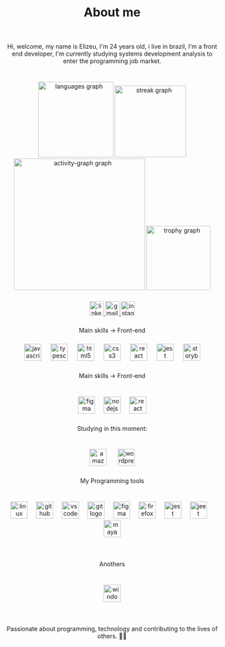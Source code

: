 <br clear="both">

<h1 align="center">About me</h1>

###

<br clear="both">

<p align="center">Hi, welcome, my name is Elizeu, I'm 24 years old, i live in brazil, I'm a front end developer, I'm currently studying systems development analysis to enter the programming job market.</p>

###

<br clear="both">

<div align="center">
  <img src="https://github-readme-stats.vercel.app/api/top-langs?username=elizeu2614&locale=en&hide_title=false&layout=compact&card_width=320&langs_count=4&theme=gruvbox_light&hide_border=false&order=2" height="176" alt="languages graph"  />
  <img src="https://streak-stats.demolab.com?user=elizeu2614&locale=en&mode=daily&theme=gruvbox_light&hide_border=false&border_radius=13&date_format=j%20M%5B%20Y%5D&order=3" height="167" alt="streak graph"  />
  <img src="https://github-readme-activity-graph.vercel.app/graph?username=elizeu2614&radius=16&theme=gruvbox&area=true&order=5" height="307" alt="activity-graph graph"  />
  <img src="https://github-profile-trophy.vercel.app?username=elizeu2614&theme=gruvbox&column=4&row=1&margin-w=1&margin-h=1&no-bg=false&no-frame=false&order=4" height="150" alt="trophy graph"  />
</div>

###

<div align="center">
  <a href="www.linkedin.com/in/elizeu-moreira-19032b324" target="_blank">
    <img src="https://img.shields.io/static/v1?message=LinkedIn&logo=linkedin&label=&color=0077B5&logoColor=white&labelColor=&style=for-the-badge" height="33" alt="linkedin logo"  />
  </a>
  <a href="xelizeux999@gmail.com" target="_blank">
    <img src="https://img.shields.io/static/v1?message=Gmail&logo=gmail&label=&color=D14836&logoColor=white&labelColor=&style=for-the-badge" height="33" alt="gmail logo"  />
  </a>
  <a href="https://www.instagram.com/elizeumoreira9/profilecard/?igsh=c2RndHY4ZmdkcDZ0" target="_blank">
    <img src="https://img.shields.io/static/v1?message=Instagram&logo=instagram&label=&color=E4405F&logoColor=white&labelColor=&style=for-the-badge" height="33" alt="instagram logo"  />
  </a>
</div>

###

<p align="center">Main skills → Front-end</p>

###

<div align="center">
  <img src="https://cdn.jsdelivr.net/gh/devicons/devicon/icons/javascript/javascript-plain.svg" height="40" alt="javascript logo"  />
  <img width="14" />
  <img src="https://cdn.jsdelivr.net/gh/devicons/devicon/icons/typescript/typescript-original.svg" height="40" alt="typescript logo"  />
  <img width="14" />
  <img src="https://cdn.jsdelivr.net/gh/devicons/devicon/icons/html5/html5-original.svg" height="40" alt="html5 logo"  />
  <img width="14" />
  <img src="https://cdn.jsdelivr.net/gh/devicons/devicon/icons/css3/css3-original.svg" height="40" alt="css3 logo"  />
  <img width="14" />
  <img src="https://cdn.jsdelivr.net/gh/devicons/devicon/icons/react/react-original.svg" height="40" alt="react logo"  />
  <img width="14" />
  <img src="https://cdn.jsdelivr.net/gh/devicons/devicon/icons/jest/jest-plain.svg" height="40" alt="jest logo"  />
  <img width="14" />
  <img src="https://cdn.jsdelivr.net/gh/devicons/devicon/icons/storybook/storybook-original.svg" height="40" alt="storybook logo"  />
</div>

###

<p align="center">Main skills → Front-end</p>

###

<div align="left">
</div>

###

<br clear="both">

<div align="center">
  <img src="https://cdn.jsdelivr.net/gh/devicons/devicon/icons/figma/figma-original.svg" height="40" alt="figma logo"  />
  <img width="12" />
  <img src="https://cdn.jsdelivr.net/gh/devicons/devicon/icons/nodejs/nodejs-original.svg" height="40" alt="nodejs logo"  />
  <img width="12" />
  <img src="https://cdn.jsdelivr.net/gh/devicons/devicon/icons/react/react-original.svg" height="40" alt="react logo"  />
</div>

###

<p align="center">Studying in this moment:</p>

###

<br clear="both">

<div align="center">
  <img src="https://cdn.jsdelivr.net/gh/devicons/devicon/icons/amazonwebservices/amazonwebservices-line-wordmark.svg" height="40" alt="amazonwebservices logo"  />
  <img width="18" />
  <img src="https://skillicons.dev/icons?i=wordpress" height="40" alt="wordpress logo"  />
</div>

###

<p align="center">My Programming tools</p>

###

<br clear="both">

<div align="center">
  <img src="https://cdn.jsdelivr.net/gh/devicons/devicon/icons/linux/linux-original.svg" height="40" alt="linux logo"  />
  <img width="12" />
  <img src="https://cdn.jsdelivr.net/gh/devicons/devicon/icons/github/github-original.svg" height="40" alt="github logo"  />
  <img width="12" />
  <img src="https://cdn.jsdelivr.net/gh/devicons/devicon/icons/vscode/vscode-original.svg" height="40" alt="vscode logo"  />
  <img width="12" />
  <img src="https://cdn.jsdelivr.net/gh/devicons/devicon/icons/git/git-original.svg" height="40" alt="git logo"  />
  <img width="12" />
  <img src="https://cdn.jsdelivr.net/gh/devicons/devicon/icons/figma/figma-original.svg" height="40" alt="figma logo"  />
  <img width="12" />
  <img src="https://cdn.jsdelivr.net/gh/devicons/devicon/icons/firefox/firefox-original.svg" height="40" alt="firefox logo"  />
  <img width="12" />
  <img src="https://cdn.jsdelivr.net/gh/devicons/devicon/icons/jest/jest-plain.svg" height="40" alt="jest logo"  />
  <img width="12" />
  <img src="https://cdn.jsdelivr.net/gh/devicons/devicon/icons/jeet/jeet-original.svg" height="40" alt="jeet logo"  />
  <img width="12" />
  <img src="https://cdn.jsdelivr.net/gh/devicons/devicon/icons/maya/maya-original.svg" height="40" alt="maya logo"  />
</div>

###

<br clear="both">

<p align="center">Anothers</p>

###

<br clear="both">

<div align="center">
  <img src="https://cdn.jsdelivr.net/gh/devicons/devicon/icons/windows8/windows8-original.svg" height="40" alt="windows8 logo"  />
</div>

###

<br clear="both">

<p align="center">Passionate about programming, technology and contributing to the lives of others. 👨‍💻</p>

###
